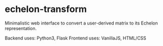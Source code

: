 # echelon-transform
Minimalistic web interface to convert a user-derived matrix to its Echelon representation.

Backend uses: Python3, Flask
Frontend uses: VanillaJS, HTML/CSS
